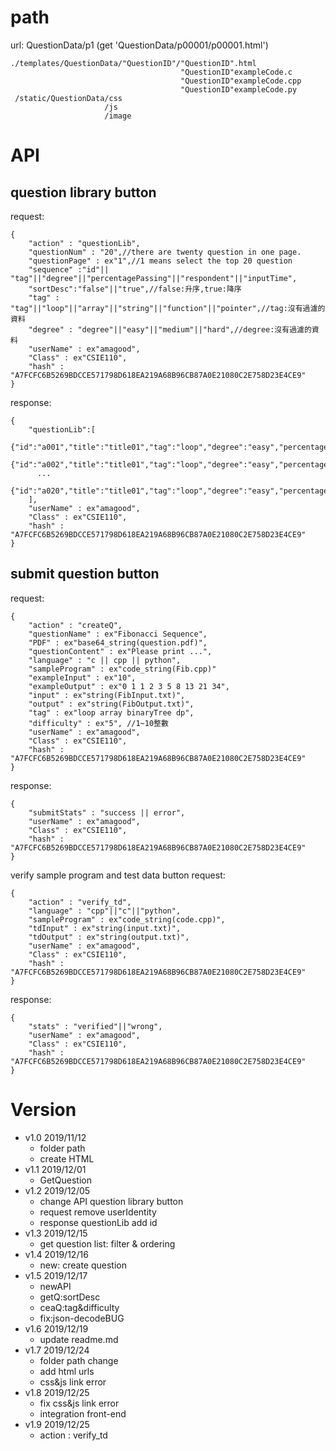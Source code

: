 # path
url: QuestionData/p1
(get 'QuestionData/p00001/p00001.html')
```
./templates/QuestionData/"QuestionID"/"QuestionID".html
                                      "QuestionID"exampleCode.c
                                      "QuestionID"exampleCode.cpp
                                      "QuestionID"exampleCode.py
 /static/QuestionData/css
       	             /js
                     /image
```

# API

## question library button
request:
```
{
    "action" : "questionLib",
    "questionNum" : "20",//there are twenty question in one page. 
    "questionPage" : ex"1",//1 means select the top 20 question
    "sequence" :"id"|| "tag"||"degree"||"percentagePassing"||"respondent"||"inputTime",
    "sortDesc":"false"||"true",//false:升序,true:降序
    "tag" : "tag"||"loop"||"array"||"string"||"function"||"pointer",//tag:沒有過濾的資料
    "degree" : "degree"||"easy"||"medium"||"hard",//degree:沒有過濾的資料
    "userName" : ex"amagood",
    "Class" : ex"CSIE110",
    "hash" : "A7FCFC6B5269BDCCE571798D618EA219A68B96CB87A0E21080C2E758D23E4CE9"
}
```
response:
```
{
    "questionLib":[
      {"id":"a001","title":"title01","tag":"loop","degree":"easy","percentagePassing":"50","respondent":"100","inputTime":"20190101"},
      {"id":"a002","title":"title01","tag":"loop","degree":"easy","percentagePassing":"50","respondent":"100","inputTime":"20190101"},
      ...
      {"id":"a020","title":"title01","tag":"loop","degree":"easy","percentagePassing":"50","respondent":"100","inputTime":"20190101"}
    ],
    "userName" : ex"amagood",
    "Class" : ex"CSIE110",
    "hash" : "A7FCFC6B5269BDCCE571798D618EA219A68B96CB87A0E21080C2E758D23E4CE9"
}
```

## submit question button
request:
```
{
    "action" : "createQ",
    "questionName" : ex"Fibonacci Sequence",
    "PDF" : ex"base64_string(question.pdf)", 
    "questionContent" : ex"Please print ...",
    "language" : "c || cpp || python",
    "sampleProgram" : ex"code_string(Fib.cpp)"
    "exampleInput" : ex"10",
    "exampleOutput" : ex"0 1 1 2 3 5 8 13 21 34",
    "input" : ex"string(FibInput.txt)",
    "output" : ex"string(FibOutput.txt)",
    "tag" : ex"loop array binaryTree dp",
    "difficulty" : ex"5", //1~10整數
    "userName" : ex"amagood",
    "Class" : ex"CSIE110",
    "hash" : "A7FCFC6B5269BDCCE571798D618EA219A68B96CB87A0E21080C2E758D23E4CE9"
}
```
response:
```
{
    "submitStats" : "success || error",
    "userName" : ex"amagood",
    "Class" : ex"CSIE110",
    "hash" : "A7FCFC6B5269BDCCE571798D618EA219A68B96CB87A0E21080C2E758D23E4CE9"
}
```
verify sample program and test data button
request:

```
{
    "action" : "verify_td",
    "language" : "cpp"||"c"||"python",
    "sampleProgram" : ex"code_string(code.cpp)",
    "tdInput" : ex"string(input.txt)",
    "tdOutput" : ex"string(output.txt)",
    "userName" : ex"amagood",
    "Class" : ex"CSIE110",
    "hash" : "A7FCFC6B5269BDCCE571798D618EA219A68B96CB87A0E21080C2E758D23E4CE9"
}

```
response:

```
{
    "stats" : "verified"||"wrong",
    "userName" : ex"amagood",
    "Class" : ex"CSIE110",
    "hash" : "A7FCFC6B5269BDCCE571798D618EA219A68B96CB87A0E21080C2E758D23E4CE9"
}
```

# Version
  * v1.0 2019/11/12
    * folder path
    * create HTML
  * v1.1 2019/12/01
    * GetQuestion
  * v1.2 2019/12/05
    * change API question library button
    * request remove userIdentity
    * response questionLib add id
  * v1.3 2019/12/15
    * get question list: filter & ordering
  * v1.4 2019/12/16
    * new: create question
  * v1.5 2019/12/17
    * newAPI
    * getQ:sortDesc
    * ceaQ:tag&difficulty
    * fix:json-decodeBUG
  * v1.6 2019/12/19
    * update readme.md
  * v1.7 2019/12/24
    * folder path change
    * add html urls
    * css&js link error
  * v1.8 2019/12/25
    * fix css&js link error
    * integration front-end
  * v1.9 2019/12/25
    * action : verify_td
